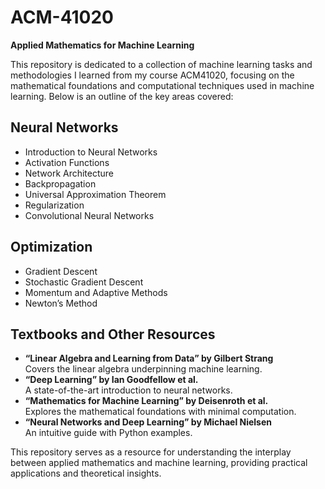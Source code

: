 # ACM-41020  
**Applied Mathematics for Machine Learning**

This repository is dedicated to a collection of machine learning tasks and methodologies I learned from my course ACM41020, focusing on the mathematical foundations and computational techniques used in machine learning. Below is an outline of the key areas covered:

## Neural Networks
- Introduction to Neural Networks
- Activation Functions
- Network Architecture
- Backpropagation
- Universal Approximation Theorem
- Regularization
- Convolutional Neural Networks

## Optimization
- Gradient Descent
- Stochastic Gradient Descent
- Momentum and Adaptive Methods
- Newton’s Method

## Textbooks and Other Resources
- **“Linear Algebra and Learning from Data” by Gilbert Strang**  
  Covers the linear algebra underpinning machine learning.
- **“Deep Learning” by Ian Goodfellow et al.**  
  A state-of-the-art introduction to neural networks.
- **“Mathematics for Machine Learning” by Deisenroth et al.**  
  Explores the mathematical foundations with minimal computation.
- **“Neural Networks and Deep Learning” by Michael Nielsen**  
  An intuitive guide with Python examples.

This repository serves as a resource for understanding the interplay between applied mathematics and machine learning, providing practical applications and theoretical insights.
